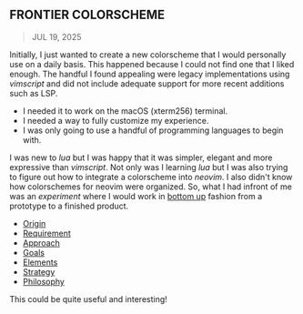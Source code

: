 ## FRONTIER COLORSCHEME
> JUL 19, 2025

Initially, I just wanted to create a new colorscheme that I would personally
use on a daily basis.  This happened because I could not find one that I liked
enough.  The handful I found appealing were legacy implementations using
_vimscript_ and did not include adequate support for more recent additions
such as LSP.

* I needed it to work on the macOS (xterm256) terminal.
* I needed a way to fully customize my experience.
* I was only going to use a handful of programming languages to begin with.

I was new to _lua_ but I was happy that it was simpler, elegant and
more expressive than _vimscript_.  Not only was I learning _lua_ but
I was also trying to figure out how to integrate a colorscheme into _neovim_.
I also didn't know how colorschemes for neovim were organized.
So, what I had infront of me was an _experiment_ where I would work in
[bottom up](https://rubocode.github.io/blog/2018-08-17/top-down-and-bottom-up)
fashion from a prototype to a finished product.

* [Origin](origin.md)
* [Requirement](requirement.md)
* [Approach](approach.md)
* [Goals](goals.md)
* [Elements](elements.md)
* [Strategy](strategy.md)
* [Philosophy](philosophy.md)

This could be quite useful and interesting!

